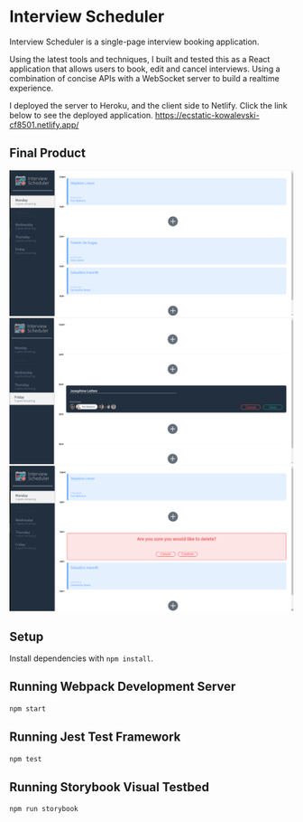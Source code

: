 # Interview Scheduler

Interview Scheduler is a single-page interview booking application.

Using the latest tools and techniques, I built and tested this as a React application that allows users to book, edit and cancel interviews. Using a combination of concise APIs with a WebSocket server to build a realtime experience.

I deployed the server to Heroku, and the client side to Netlify. Click the link below to see the deployed application.
https://ecstatic-kowalevski-cf8501.netlify.app/

## Final Product

!["Screenshot of the Interview Scheduler Home Page "](https://github.com/AleksandarDmitrovic/scheduler/blob/master/docs/home-page.png?raw=true)
!["Screenshot of an appointment form"](https://github.com/AleksandarDmitrovic/scheduler/blob/master/docs/appointment-form.png?raw=true)
!["Screenshot of appointment delete confirmation"](https://github.com/AleksandarDmitrovic/scheduler/blob/master/docs/delete-confirmation.png?raw=true)

## Setup

Install dependencies with `npm install`.

## Running Webpack Development Server

```sh
npm start
```

## Running Jest Test Framework

```sh
npm test
```

## Running Storybook Visual Testbed

```sh
npm run storybook
```
